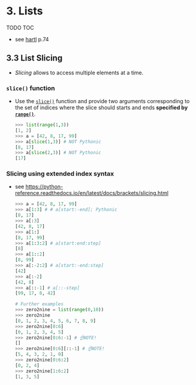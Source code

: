 # 3. Lists

TODO TOC

- see [hartl](../README.md#hartl) p.74

## 3.3 List Slicing

- *Slicing* allows to access multiple elements at a time.

### `slice()` function

- Use the [`slice()`](https://docs.python.org/3/library/functions.html#slice) function and provide two arguments corresponding to the set of indices where the slice should starts and ends **specified by [`range()`](https://docs.python.org/3/library/functions.html#func-range)**.

  ``` Python
  >>> list(range(1,3))
  [1, 2]
  >>> a = [42, 8, 17, 99]
  >>> a[slice(1,3)] # NOT Pythonic
  [8, 17]
  >>> a[slice(2,3)] # NOT Pythonic
  [17]
  ```

### Slicing using extended index syntax

- see <https://python-reference.readthedocs.io/en/latest/docs/brackets/slicing.html>

  ``` Python
  >>> a = [42, 8, 17, 99]
  >>> a[1:3] # # a[start:-end]; Pythonic
  [8, 17]
  >>> a[:3]
  [42, 8, 17]
  >>> a[1:]
  [8, 17, 99]
  >>> a[1:3:2] # a[start:end:step]
  [8]
  >>> a[1::2]
  [8, 99]
  >>> a[:-2:2] # a[start:-end:step]
  [42]
  >>> a[:-2]
  [42, 8]
  >>> a[::-1] # a[::-step]
  [99, 17, 8, 42]

  # Further examples
  >>> zero2nine = list(range(0,10))
  >>> zero2nine
  [0, 1, 2, 3, 4, 5, 6, 7, 8, 9]
  >>> zero2nine[0:6]
  [0, 1, 2, 3, 4, 5]
  >>> zero2nine[0:6:-1] # ☝NOTE!
  []
  >>> zero2nine[0:6][::-1] # ☝NOTE!
  [5, 4, 3, 2, 1, 0]
  >>> zero2nine[0:6:2]
  [0, 2, 4]
  >>> zero2nine[1:6:2]
  [1, 3, 5]  
  ```
